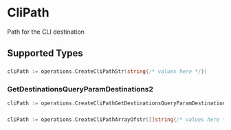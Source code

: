 # CliPath

Path for the CLI destination


## Supported Types

### 

```go
cliPath := operations.CreateCliPathStr(string{/* values here */})
```

### GetDestinationsQueryParamDestinations2

```go
cliPath := operations.CreateCliPathGetDestinationsQueryParamDestinations2(operations.GetDestinationsQueryParamDestinations2{/* values here */})
```

### 

```go
cliPath := operations.CreateCliPathArrayOfstr([]string{/* values here */})
```

